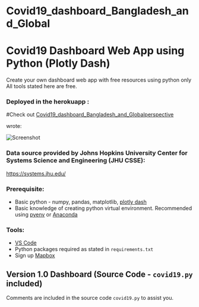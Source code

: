 # Covid19_dashboard_Bangladesh_and_Global
# Covid19 Dashboard Web App using Python (Plotly Dash)
Create your own dashboard web app with free resources using python only
All tools stated here are free.

### Deployed in the herokuapp :
#Check  out [Covid19_dashboard_Bangladesh_and_Globalperspective](https://covid19dashboardbangladesh.herokuapp.com/?fbclid=IwAR3FuWDDJOaKbKVTELxwD-Z6yYPAGWPSTiij-fGttfC6cedLsJpD-5mYArg) 

wrote:

![Screenshot](https://github.com/hafez-ahmad/Covid19_dashboard_Bangladesh_and_Global/blob/master/dashboard.PNG)

### Data source provided by Johns Hopkins University Center for Systems Science and Engineering (JHU CSSE):
https://systems.jhu.edu/

### Prerequisite:
* Basic python - numpy, pandas, matplotlib, [plotly dash](https://dash.plotly.com/)
* Basic knowledge of creating python virtual environment. Recommended using [pyenv](https://github.com/pyenv/pyenv) or [Anaconda](https://docs.conda.io/projects/conda/en/latest/user-guide/tasks/manage-environments.html)

### Tools:
* [VS Code](https://code.visualstudio.com/download)
* Python packages required as stated in `requirements.txt`
* Sign up [Mapbox](https://www.mapbox.com/)

## Version 1.0 Dashboard (Source Code - `covid19.py` included)
Comments are included in the source code `covid19.py` to assist you.  



